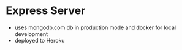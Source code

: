 # Express Server

- uses mongodb.com db in production mode and docker for local development
- deployed to Heroku

<!-- end -->
